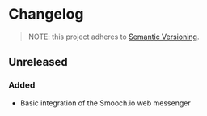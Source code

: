 # Changelog

> NOTE: this project adheres to [Semantic Versioning](http://semver.org/spec/v2.0.0.html).

## Unreleased
### Added
 - Basic integration of the Smooch.io web messenger
